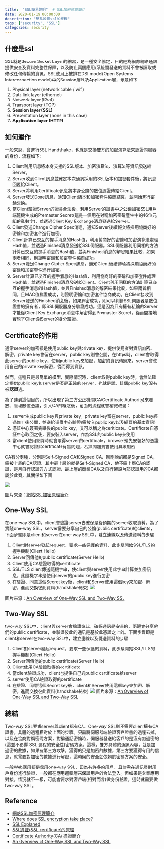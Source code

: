 ```yaml
---
title:  "SSL簡易說明"  # SSL加密原理簡介
date: 2020-01-19 00:00:00
description: "簡易說明ssl的原理"
tags: ["security", "SSL"]
categories: security
---
```


## 什麼是ssl
SSL就是Secure Socket Layer的縮寫，是一種安全協定，目的是為網際網路通訊提供安全及資料完整性保障，以及防止兩個應用/系統間發送的資料不會被讀取或修改任何傳輸的資訊。SSL使用上被排在OSI model(Open Systems Interconnection model)中的Session層以及Application層，示意如下
1. Physical layer (network cable / wifi)
2. Data link layer (ethernet)
3. Network layer (IPv4)
4. Transport layer (TCP)
5. **Session layer (SSL)**
6. Presentation layer (none in this case)
7. **Application layer (HTTP)**

## 如何運作
一般來說，會進行SSL Handshake，也就是交換雙方的加密演算法來認證伺服器的身份，流程如下:
1. Client利用訊息將本身支援的SSL版本、加密演算法、演算法等資訊發送給Server。
2. Server收到Client訊息並確定本次通訊採用的SSL版本和加密套件後，將訊息回覆給Client。
3. Server將利用Certificate訊息將本身公鑰的數位憑證傳給Client。
4. Server發送Done訊息，通知Client版本和加密套件協商結束，並開始進行密鑰交換。
5. 當Client驗證Server的證書合法後，利用Server的證書中之公鑰加密SSL用戶端隨機生成的Premaster Secret(這是一個用在對稱加密密鑰產生中的46位元組的亂數字)，並透過Client Key Exchange消息發送給Server。
6. Client發送Change Cipher Spec消息，通知Server後續報文將採用協商好的密鑰和加密套件進行加密。
7. Client計算已交互的握手消息的Hash值，利用協商好的密鑰和加密演算法處理Hash值，並透過Finished消息發送給SSL伺服器。SSL伺服器利用同樣的方法計算已交互的握手消息的Hash值，並與Finished消息的解密結果比較，如果兩者相同，則證明密鑰和加密套件協商成功。
8. Server發送Change Cipher Spec訊息，通知Client後續傳輸將採用協商好的密鑰和加密套件進行加密。
9. Server計算已交互的握手消息的Hash值，利用協商好的密鑰和加密套件處理Hash值，並透過Finished消息發送給Client。Client利用同樣的方法計算已交互的握手消息的Hash值，並與Finished消息的解密結果比較，如果兩者相同，且MAC值驗證成功，則證明密鑰和加密套件協商成功。在Client接收到Server發送的Finished消息後，如果解密成功，則可以判斷SSL伺服器是數位證書的擁有者，即SSL伺服器身分驗證成功。這是因為只有擁有私鑰的Server才能從Client Key Exchange消息中解密得到Premaster Secret，從而間接地實現了Client對Server的身分驗證。

## Certificate的作用
通常server的加密都是使用public key與private key，提供使用者對資訊加密、解密，private key會留在server，public key則會公開，在https時，client會取得此server的public key，使用public key來加密，加密的資訊傳過來，server會使用自己的private key解密，從而得到資訊。

然而，這種只是最簡單的模型，實際情況時，client取得public key時，會無法確定提供public key的server是否是正確的server，也就是說，這個public key沒有被**認證**過。

為了達到這個目的，所以出現了第三方公正機關CA(Certificate Authority)來發放、管理數位憑證，引入CA的概念後，前面的流程就會稍微改變：
1. server生成public key與private key，private key留在server，public key經過加工後公開，並送給憑證中心驗證(需放入public key以及網頁的基本資訊)
2. 憑証中心簽署完畢後的public key，又可以稱之為ceriticate。Certificate自憑証中心取回之後，要安裝入server，作為SSL的public key來使用
3. 當client使用網頁時就會取得server的certificate，browser預先安裝好的憑證中心就會認證此certificate有無問題，若無問題則會使用其來加密

CA有分兩種，分別是Self-Signed CA和Signed CA，剛剛說的都是Signed CA，需被上層的CA認證，其中最上層的就是Self-Signed CA，他不需上層CA的認證，是用自行認證的方式認證，最上層的商業CA以及自行架設內部認證用的CA都屬於此類，其關係如下圖

![](https://www.netadmin.com.tw/upload/news/NP110614000811061414255001.png)

圖片來源：[網站SSL加密原理簡介](https://www.netadmin.com.tw/netadmin/zh-tw/technology/6F6D669EB83E4DC9BEA42F1C94636D46)

## One-Way SSL
在one-way SSL中，client會驗證server去確保是從預期的server收取資料，為了實踐one-way SSL，server需要分享自己的公鑰(public certificate)給clients，下面步驟即是client和server在one-way SSL中，建立連線以及傳送資料的步驟
1. Client對server發起request，要求一些保護的資料，此步驟開始SSL/TLS的握手機制(Client Hello)
2. Server回傳他的public certificate(Server Hello)
3. Client使用CA驗證取得的certificate
4. SSL/TLS client傳送隨機字串，使client與server使用此字串計算並加密訊息，此隨機字串是使用server的public key進行加密
5. 在驗證、同意這個Secret key後，client和Server使用這個key來加密、解密，進而交換彼此資料(handshake結束)
![](http://tutorialspedia.com/wp-content/uploads/2017/12/one-way-ssl.png)

圖片來源：[An Overview of One-Way SSL and Two-Way SSL](https://tutorialspedia.com/an-overview-of-one-way-ssl-and-two-way-ssl/)

## Two-Way SSL
two-way SSL中，client與server會驗證彼此，確保通訊是安全的，兩邊會分享他們的public certificate，並驗證彼此的通訊是基於此憑證之上的。下面步驟即是client和server在two-way SSL中，建立連線以及傳送資料的步驟
1. Client對server發起request，要求一些保護的資料，此步驟開始SSL/TLS的握手機制(Client Hello)
2. Server回傳他的public certificate(Server Hello)
3. Client使用CA驗證取得的certificate
4. 當client驗證成功，client也提供自己的public certificate給server
5. server使用CA驗證取得的certificate
6. 在驗證、同意這個Secret key後，client和Server使用這個key來加密、解密，進而交換彼此資料(handshake結束)
![](http://tutorialspedia.com/wp-content/uploads/2017/12/2-way-ssl.png)
圖片來源：[An Overview of One-Way SSL and Two-Way SSL](https://tutorialspedia.com/an-overview-of-one-way-ssl-and-two-way-ssl/)

## 總結
Two-way SSL要求server與client都有CA。One-way SSL則不需要client擁有CA證書，具體的過程相對於上面的步驟。只需將伺服器端驗證客戶證書的過程去掉，以及在協商對稱密碼方案，對稱通話密鑰時，伺服器發送給客戶的是沒有加過密的(這並不影響 SSL 過程的安全性)密碼方案。這樣，雙方具體的通訊內容，就是加過密的數據，如果有第三方攻擊，獲得的只是加密的數據，第三方要獲得有用的信息，就需要對加密的數據進行解密，這時候的安全就依賴於密碼方案的安全。

一般Web應用都是採用one-way SSL，因為有許多的用戶，且無需在通訊層對用戶身份進行驗證，一般都在應用邏輯層來保證用戶的合法登入。但如果是企業應用對接，情況就不一樣，可能會要求對客戶端(相對而言)做身份驗證。這時就需要做two-way SSL。

## Reference
* [網站SSL加密原理簡介](https://www.netadmin.com.tw/netadmin/zh-tw/technology/6F6D669EB83E4DC9BEA42F1C94636D46)
* [Where does SSL encryption take place?](https://security.stackexchange.com/questions/19681/where-does-ssl-encryption-take-place)
* [SSL Explaned](http://community.lightspeedsystems.com/courses/ssl-explained/)
* [SSL憑証(SSL certificate)的原理](http://support.unethost.com/knowledgebase.php?action=displayarticle&id=82)
* [Certificate Authority(CA) 憑證簡介](https://mistech.pixnet.net/blog/post/80751019-certificate-authority%28ca%29-%E6%86%91%E8%AD%89%E7%B0%A1%E4%BB%8B)
* [An Overview of One-Way SSL and Two-Way SSL](https://tutorialspedia.com/an-overview-of-one-way-ssl-and-two-way-ssl/)